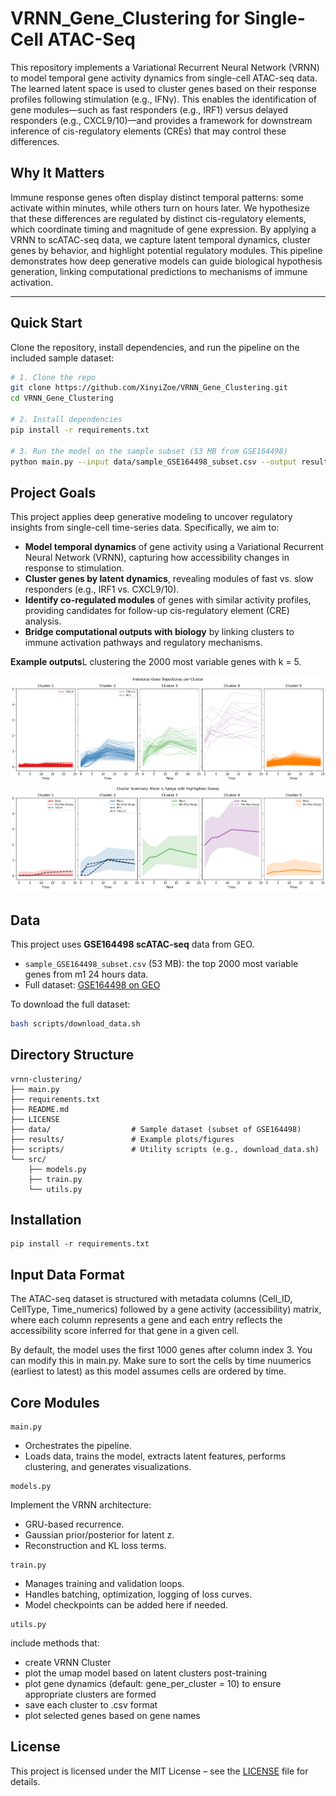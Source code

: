 # VRNN_Gene_Clustering for Single-Cell ATAC-Seq

This repository implements a Variational Recurrent Neural Network (VRNN) to model temporal gene activity dynamics from single-cell ATAC-seq data. The learned latent space is used to cluster genes based on their response profiles following stimulation (e.g., IFNγ). This enables the identification of gene modules—such as fast responders (e.g., IRF1) versus delayed responders (e.g., CXCL9/10)—and provides a framework for downstream inference of cis-regulatory elements (CREs) that may control these differences.

## Why It Matters  

Immune response genes often display distinct temporal patterns: some activate within minutes, while others turn on hours later. We hypothesize that these differences are regulated by distinct cis-regulatory elements, which coordinate timing and magnitude of gene expression. By applying a VRNN to scATAC-seq data, we capture latent temporal dynamics, cluster genes by behavior, and highlight potential regulatory modules. This pipeline demonstrates how deep generative models can guide biological hypothesis generation, linking computational predictions to mechanisms of immune activation.  

---

## Quick Start

Clone the repository, install dependencies, and run the pipeline on the included sample dataset:

```bash
# 1. Clone the repo
git clone https://github.com/XinyiZoe/VRNN_Gene_Clustering.git
cd VRNN_Gene_Clustering

# 2. Install dependencies
pip install -r requirements.txt

# 3. Run the model on the sample subset (53 MB from GSE164498)
python main.py --input data/sample_GSE164498_subset.csv --output results/demo.png
```

## Project Goals  

This project applies deep generative modeling to uncover regulatory insights from single-cell time-series data. Specifically, we aim to:  

- **Model temporal dynamics** of gene activity using a Variational Recurrent Neural Network (VRNN), capturing how accessibility changes in response to stimulation.  
- **Cluster genes by latent dynamics**, revealing modules of fast vs. slow responders (e.g., IRF1 vs. CXCL9/10).
- **Identify co-regulated modules** of genes with similar activity profiles, providing candidates for follow-up cis-regulatory element (CRE) analysis.
- **Bridge computational outputs with biology** by linking clusters to immune activation pathways and regulatory mechanisms.  

**Example outputs**L clustering the 2000 most variable genes with k = 5.

![Clustering trajectories (from randomly selected genes per cluster)](results/figures/2000_genes_k=5.png)
![Clustering results(overall range)](results/figures/2000_genes_k=5_range.png)

## Data

This project uses **GSE164498 scATAC-seq** data from GEO.

- `sample_GSE164498_subset.csv` (53 MB): the top 2000 most variable genes from m1 24 hours data. 
- Full dataset: [GSE164498 on GEO](https://www.ncbi.nlm.nih.gov/geo/query/acc.cgi?acc=GSE164498)

To download the full dataset:
```bash
bash scripts/download_data.sh
```

## Directory Structure

```
vrnn-clustering/
├── main.py
├── requirements.txt
├── README.md
├── LICENSE
├── data/                  # Sample dataset (subset of GSE164498)
├── results/               # Example plots/figures
├── scripts/               # Utility scripts (e.g., download_data.sh)
└── src/
    ├── models.py
    ├── train.py
    └── utils.py
```

## Installation
```
pip install -r requirements.txt
```

## Input Data Format

The ATAC-seq dataset is structured with metadata columns (Cell_ID, CellType, Time_numerics) followed by a gene activity (accessibility) matrix, where each column represents a gene and each entry reflects the accessibility score inferred for that gene in a given cell.

By default, the model uses the first 1000 genes after column index 3. You can modify this in main.py.
Make sure to sort the cells by time nuumerics (earliest to latest) as this model assumes cells are ordered by time. 

## Core Modules
``` 
main.py
```
- Orchestrates the pipeline.
- Loads data, trains the model, extracts latent features, performs clustering, and generates visualizations.

```
models.py
```
Implement the VRNN architecture:
- GRU-based recurrence.
- Gaussian prior/posterior for latent z.
- Reconstruction and KL loss terms.

```
train.py
```
- Manages training and validation loops.
- Handles batching, optimization, logging of loss curves.
- Model checkpoints can be added here if needed.

```
utils.py
```
include methods that: 
- create VRNN Cluster
- plot the umap model based on latent clusters post-training
- plot gene dynamics (default: gene_per_cluster = 10) to ensure appropriate clusters are formed
- save each cluster to .csv format
- plot selected genes based on gene names
  
## License
This project is licensed under the MIT License – see the [LICENSE](LICENSE) file for details.



